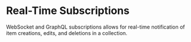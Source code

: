 # Real-Time Subscriptions

WebSocket and GraphQL subscriptions allows for real-time notification of item creations, edits, and deletions in a
collection.

<Card
  title="WebSockets"
  h="2"
  text="Learn how to subscribe to changes using WebSockets."
  url="/guides/real-time/subscriptions/websockets" />

<Card
  title="Websockets with GraphQL"
  h="2"
  text="Learn how to subscribe to changes using GraphQL."
  url="/guides/real-time/subscriptions/websockets-graphql" />
